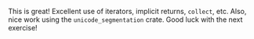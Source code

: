 This is great! Excellent use of iterators, implicit returns, `collect`, etc. Also, nice work using the `unicode_segmentation` crate. Good luck with the next exercise!